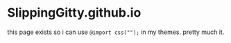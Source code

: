 # SlippingGitty.github.io

this page exists so i can use `@import css("");` in my themes. pretty much it.
